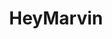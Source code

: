 ---
layout: '../../layouts/ToolsLayout.astro'
title: 'HeyMarvin'
tags: ['Figma', 'Angular', 'Sass', 'UXR', 'Application']
---